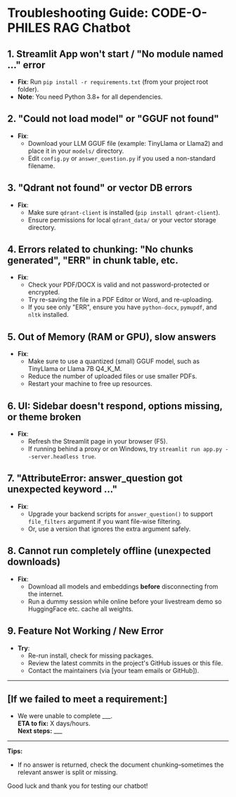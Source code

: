 # Troubleshooting Guide: CODE-O-PHILES RAG Chatbot

## 1. Streamlit App won't start / "No module named ..." error
- **Fix**: Run `pip install -r requirements.txt` (from your project root folder).
- **Note**: You need Python 3.8+ for all dependencies.

## 2. "Could not load model" or "GGUF not found"
- **Fix**: 
    - Download your LLM GGUF file (example: TinyLlama or Llama2) and place it in your `models/` directory.
    - Edit `config.py` or `answer_question.py` if you used a non-standard filename.

## 3. "Qdrant not found" or vector DB errors
- **Fix**: 
    - Make sure `qdrant-client` is installed (`pip install qdrant-client`).
    - Ensure permissions for local `qdrant_data/` or your vector storage directory.

## 4. Errors related to chunking: "No chunks generated", "ERR" in chunk table, etc.
- **Fix**: 
    - Check your PDF/DOCX is valid and not password-protected or encrypted.
    - Try re-saving the file in a PDF Editor or Word, and re-uploading.
    - If you see only "ERR", ensure you have `python-docx`, `pymupdf`, and `nltk` installed.

## 5. Out of Memory (RAM or GPU), slow answers
- **Fix**: 
    - Make sure to use a quantized (small) GGUF model, such as TinyLlama or Llama 7B Q4_K_M.
    - Reduce the number of uploaded files or use smaller PDFs.
    - Restart your machine to free up resources.

## 6. UI: Sidebar doesn't respond, options missing, or theme broken
- **Fix**: 
    - Refresh the Streamlit page in your browser (F5).
    - If running behind a proxy or on Windows, try `streamlit run app.py --server.headless true`.

## 7. "AttributeError: answer_question got unexpected keyword ..." 
- **Fix**: 
    - Upgrade your backend scripts for `answer_question()` to support `file_filters` argument if you want file-wise filtering.
    - Or, use a version that ignores the extra argument safely.

## 8. Cannot run completely offline (unexpected downloads)
- **Fix**: 
    - Download all models and embeddings **before** disconnecting from the internet.
    - Run a dummy session while online before your livestream demo so HuggingFace etc. cache all weights.

## 9. Feature Not Working / New Error
- **Try**:
    - Re-run install, check for missing packages.
    - Review the latest commits in the project's GitHub issues or this file.
    - Contact the maintainers (via [your team emails or GitHub]).

---

## [If we failed to meet a requirement:]
- We were unable to complete ___.  
  **ETA to fix:** X days/hours.  
  **Next steps:** ___

---

**Tips:**
- If no answer is returned, check the document chunking–sometimes the relevant answer is split or missing.

Good luck and thank you for testing our chatbot!
